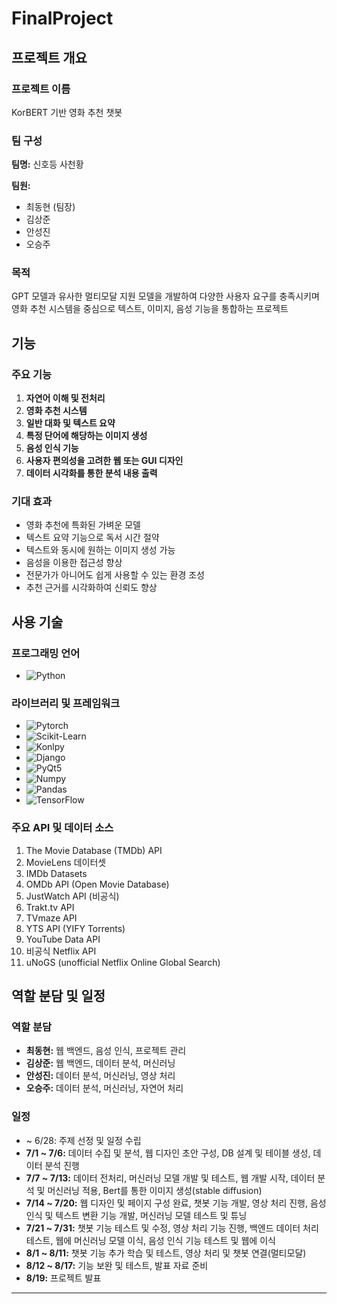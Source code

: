# FinalProject

## 프로젝트 개요

### 프로젝트 이름
KorBERT 기반 영화 추천 챗봇

### 팀 구성
**팀명:** 신호등 사천황

**팀원:**
- 최동현 (팀장)
- 김상준
- 안성진
- 오승주

### 목적
GPT 모델과 유사한 멀티모달 지원 모델을 개발하여 다양한 사용자 요구를 충족시키며 영화 추천 시스템을 중심으로 
텍스트, 이미지, 음성 기능을 통합하는 프로젝트

## 기능

### 주요 기능
1. **자연어 이해 및 전처리**
2. **영화 추천 시스템**
3. **일반 대화 및 텍스트 요약**
4. **특정 단어에 해당하는 이미지 생성**
5. **음성 인식 기능**
6. **사용자 편의성을 고려한 웹 또는 GUI 디자인**
7. **데이터 시각화를 통한 분석 내용 출력**

### 기대 효과
- 영화 추천에 특화된 가벼운 모델
- 텍스트 요약 기능으로 독서 시간 절약
- 텍스트와 동시에 원하는 이미지 생성 가능
- 음성을 이용한 접근성 향상
- 전문가가 아니어도 쉽게 사용할 수 있는 환경 조성
- 추천 근거를 시각화하여 신뢰도 향상

## 사용 기술

### 프로그래밍 언어
- ![Python](https://img.shields.io/badge/Python-3776AB?style=for-the-badge&logo=python&logoColor=white)

### 라이브러리 및 프레임워크
- ![Pytorch](https://img.shields.io/badge/PyTorch-EE4C2C?style=for-the-badge&logo=PyTorch&logoColor=white)
- ![Scikit-Learn](https://img.shields.io/badge/Scikit--Learn-F7931E?style=for-the-badge&logo=scikit-learn&logoColor=white)
- ![Konlpy](https://img.shields.io/badge/Konlpy-0277BD?style=for-the-badge&logo=konlpy&logoColor=white)
- ![Django](https://img.shields.io/badge/Django-092E20?style=for-the-badge&logo=django&logoColor=white)
- ![PyQt5](https://img.shields.io/badge/PyQt5-41CD52?style=for-the-badge&logo=qt&logoColor=white)
- ![Numpy](https://img.shields.io/badge/Numpy-013243?style=for-the-badge&logo=numpy&logoColor=white)
- ![Pandas](https://img.shields.io/badge/Pandas-150458?style=for-the-badge&logo=pandas&logoColor=white)
- ![TensorFlow](https://img.shields.io/badge/TensorFlow-FF6F00?style=for-the-badge&logo=TensorFlow&logoColor=white)

### 주요 API 및 데이터 소스
1. The Movie Database (TMDb) API
2. MovieLens 데이터셋
3. IMDb Datasets
4. OMDb API (Open Movie Database)
5. JustWatch API (비공식)
6. Trakt.tv API
7. TVmaze API
8. YTS API (YIFY Torrents)
9. YouTube Data API
10. 비공식 Netflix API
11. uNoGS (unofficial Netflix Online Global Search)

## 역할 분담 및 일정

### 역할 분담
- **최동현:** 웹 백엔드, 음성 인식, 프로젝트 관리
- **김상준:** 웹 백엔드, 데이터 분석, 머신러닝
- **안성진:** 데이터 분석, 머신러닝, 영상 처리
- **오승주:** 데이터 분석, 머신러닝, 자연어 처리

### 일정
- ~ 6/28: 주제 선정 및 일정 수립
- **7/1 ~ 7/6:** 데이터 수집 및 분석, 웹 디자인 초안 구성, DB 설계 및 테이블 생성, 데이터 분석 진행
- **7/7 ~ 7/13:** 데이터 전처리, 머신러닝 모델 개발 및 테스트, 웹 개발 시작, 데이터 분석 및 머신러닝 적용, Bert를 통한 이미지 생성(stable diffusion)
- **7/14 ~ 7/20:** 웹 디자인 및 페이지 구성 완료, 챗봇 기능 개발, 영상 처리 진행, 음성 인식 및 텍스트 변환 기능 개발, 머신러닝 모델 테스트 및 튜닝
- **7/21 ~ 7/31:** 챗봇 기능 테스트 및 수정, 영상 처리 기능 진행, 백엔드 데이터 처리 테스트, 웹에 머신러닝 모델 이식, 음성 인식 기능 테스트 및 웹에 이식
- **8/1 ~ 8/11:** 챗봇 기능 추가 학습 및 테스트, 영상 처리 및 챗봇 연결(멀티모달)
- **8/12 ~ 8/17:** 기능 보완 및 테스트, 발표 자료 준비
- **8/19:** 프로젝트 발표

---
